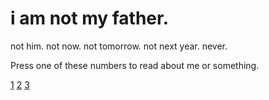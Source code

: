 # i am not my father.
not him. not now. not tomorrow. not next year. never.

Press one of these numbers to read about me or something.

[1](rentry.co/sxtxnic-pxnix) [2](rentry.co/undxrpaid-workxr) [3](rentry.co/zxmbie-syndrxme)
